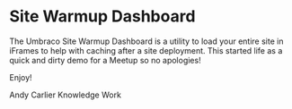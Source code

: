 ﻿# Site Warmup Dashboard

The Umbraco Site Warmup Dashboard is a utility to load your entire site in iFrames to help with caching after a site deployment.  This started life as a quick and dirty demo for a Meetup so no apologies!

Enjoy!

Andy Carlier
Knowledge Work